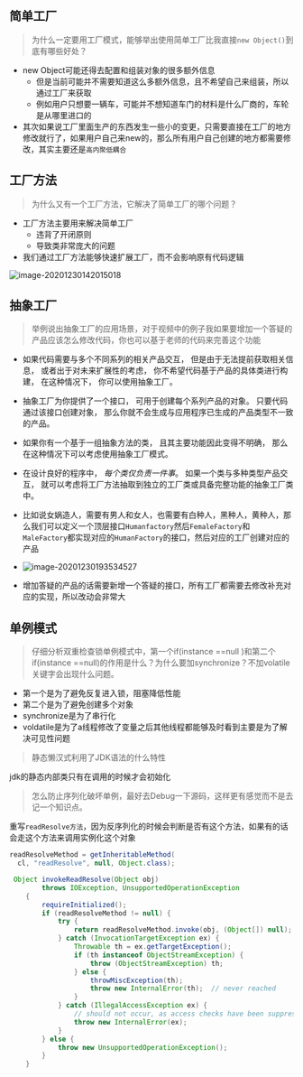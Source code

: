 

## 简单工厂

> 为什么一定要用工厂模式，能够举出使用简单工厂比我直接`new Object()`到底有哪些好处？

- new Object可能还得去配置和组装对象的很多额外信息
  - 但是当前可能并不需要知道这么多额外信息，且不希望自己来组装，所以通过工厂来获取
  - 例如用户只想要一辆车，可能并不想知道车门的材料是什么厂商的，车轮是从哪里进口的
- 其次如果说工厂里面生产的东西发生一些小的变更，只需要直接在工厂的地方修改就行了，如果用户自己来new的，那么所有用户自己创建的地方都需要修改，其实主要还是`高内聚低耦合`

## 工厂方法

> 为什么又有一个工厂方法，它解决了简单工厂的哪个问题？
>

- 工厂方法主要用来解决简单工厂
  - 违背了开闭原则
  - 导致类非常庞大的问题
- 我们通过工厂方法能够快速扩展工厂，而不会影响原有代码逻辑

![image-20201230142015018](https://zzy0-0.oss-cn-shanghai.aliyuncs.com/blog/2021-01-03-090000.png)

## 抽象工厂

> 举例说出抽象工厂的应用场景，对于视频中的例子我如果要增加一个答疑的产品应该怎么修改代码，你也可以基于老师的代码来完善这个功能
>

- 如果代码需要与多个不同系列的相关产品交互， 但是由于无法提前获取相关信息， 或者出于对未来扩展性的考虑， 你不希望代码基于产品的具体类进行构建， 在这种情况下， 你可以使用抽象工厂。
- 抽象工厂为你提供了一个接口， 可用于创建每个系列产品的对象。 只要代码通过该接口创建对象， 那么你就不会生成与应用程序已生成的产品类型不一致的产品。
- 如果你有一个基于一组抽象方法的类， 且其主要功能因此变得不明确， 那么在这种情况下可以考虑使用抽象工厂模式。
- 在设计良好的程序中， *每个类仅负责一件事*。 如果一个类与多种类型产品交互， 就可以考虑将工厂方法抽取到独立的工厂类或具备完整功能的抽象工厂类中。

- 比如说女娲造人，需要有男人和女人，也需要有白种人，黑种人，黄种人，那么我们可以定义一个顶层接口`Humanfactory`然后`FemaleFactory`和`MaleFactory`都实现对应的`HumanFactory`的接口，然后对应的工厂创建对应的产品
- ![image-20201230193534527](https://zzy0-0.oss-cn-shanghai.aliyuncs.com/blog/2020-12-30-113535.png)
- 增加答疑的产品的话需要新增一个答疑的接口，所有工厂都需要去修改补充对应的实现，所以改动会非常大

## 单例模式

> 仔细分析双重检查锁单例模式中，第一个if(instance ==null )和第二个 if(instance ==null)的作用是什么？为什么要加synchronize？不加volatile关键字会出现什么问题。

- 第一个是为了避免反复进入锁，阻塞降低性能
- 第二个是为了避免创建多个对象
- synchronize是为了串行化
- voldatile是为了a线程修改了变量之后其他线程都能够及时看到主要是为了解决可见性问题

> 静态懒汉式利用了JDK语法的什么特性

jdk的静态内部类只有在调用的时候才会初始化

> 怎么防止序列化破坏单例，最好去Debug一下源码，这样更有感觉而不是去记一个知识点。

重写`readResolve方法`，因为反序列化的时候会判断是否有这个方法，如果有的话会走这个方法来调用实例化这个对象

```java
readResolveMethod = getInheritableMethod(
  cl, "readResolve", null, Object.class);

 Object invokeReadResolve(Object obj)
        throws IOException, UnsupportedOperationException
    {
        requireInitialized();
        if (readResolveMethod != null) {
            try {
                return readResolveMethod.invoke(obj, (Object[]) null);
            } catch (InvocationTargetException ex) {
                Throwable th = ex.getTargetException();
                if (th instanceof ObjectStreamException) {
                    throw (ObjectStreamException) th;
                } else {
                    throwMiscException(th);
                    throw new InternalError(th);  // never reached
                }
            } catch (IllegalAccessException ex) {
                // should not occur, as access checks have been suppressed
                throw new InternalError(ex);
            }
        } else {
            throw new UnsupportedOperationException();
        }
    }
```

